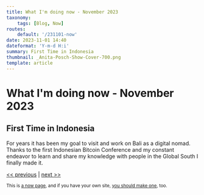 ```yaml
---
title: What I'm doing now - November 2023
taxonomy:
    tags: [Blog, Now]
routes:
    default: '/231101-now'
date: 2023-11-01 14:40
dateformat: 'Y-m-d H:i'
summary: First Time in Indonesia
thumbnail: _Anita-Posch-Show-Cover-700.png
template: article
---
```


# What I'm doing now - November 2023

## First Time in Indonesia

For years it has been my goal to visit and work on Bali as a digital nomad. Thanks to the first Indonesian Bitcoin Conference and my constant endeavor to learn and share my knowledge with people in the Global South I finally made it.

[<< previous](/230117-now) | [next >>](/240313-now)

<small>This is [a now page](https://nownownow.com/about), and if you have your own site, [you should make one](https://nownownow.com/about), too.</small>